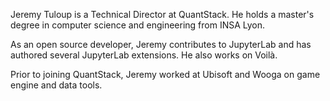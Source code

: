 Jeremy Tuloup is a Technical Director at QuantStack. He holds a master's degree in computer science and engineering from INSA Lyon.

As an open source developer, Jeremy contributes to JupyterLab and has authored several JupyterLab extensions. He also works on Voilà.

Prior to joining QuantStack, Jeremy worked at Ubisoft and Wooga on game engine and data tools.